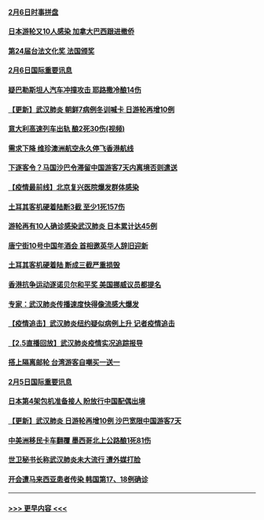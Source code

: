 #### [2月6日时事拼盘](../pages/prog202/a102771225.md?t=02070644) 
#### [日本游轮又10人感染 加拿大巴西跟进撤侨](../pages/prog202/a102771084.md?t=02070644) 
#### [第24届台法文化奖 法国颁奖](../pages/prog202/a102771032.md?t=02070644) 
#### [2月6日国际重要讯息](../pages/prog202/a102770794.md?t=02070644) 
#### [疑巴勒斯坦人汽车冲撞攻击 耶路撒冷酿14伤](../pages/prog202/a102770586.md?t=02070644) 
#### [【更新】武汉肺炎 朝鲜7病例冬训喊卡 日游轮再增10例](../pages/prog202/a102770740.md?t=02070644) 
#### [意大利高速列车出轨 酿2死30伤(视频)](../pages/prog202/a102770762.md?t=02070644) 
#### [需求下降 维珍澳洲航空永久停飞香港航线](../pages/prog202/a102770751.md?t=02070644) 
#### [下逐客令？马国沙巴令滞留中国游客7天内离境否则遣送](../pages/prog202/a102770640.md?t=02070644) 
#### [【疫情最前线】北京复兴医院爆发群体感染](../pages/prog202/a102770602.md?t=02070644) 
#### [土耳其客机硬着陆断3截 至少1死157伤](../pages/prog202/a102770508.md?t=02070644) 
#### [游轮再有10人确诊感染武汉肺炎 日本累计达45例](../pages/prog202/a102770476.md?t=02070644) 
#### [唐宁街10号中国年酒会 首相邀英华人辞旧迎新](../pages/prog202/a102770458.md?t=02070644) 
#### [土耳其客机硬着陆 断成三截严重损毁](../pages/prog202/a102770239.md?t=02070644) 
#### [香港抗争运动逐诺贝尔和平奖 美国挪威议员都提名](../pages/prog202/a102770390.md?t=02070644) 
#### [专家：武汉肺炎传播速度快得像流感大爆发](../pages/prog202/a102770132.md?t=02070644) 
#### [【疫情追击】武汉肺炎纽约疑似病例上升 记者疫情追击](../pages/prog202/a102770000.md?t=02070644) 
#### [【2.5直播回放】武汉肺炎疫情实况追踪报导](../pages/prog202/a102769913.md?t=02070644) 
#### [搭上隔离邮轮 台湾游客自嘲买一送一](../pages/prog202/a102769845.md?t=02070644) 
#### [2月5日国际重要讯息](../pages/prog202/a102769821.md?t=02070644) 
#### [日本第4架包机准备接人 盼放行中国配偶出境](../pages/prog202/a102769765.md?t=02070644) 
#### [【更新】武汉肺炎 日游轮再增10例 沙巴宽限中国游客7天](../pages/prog202/a102758911.md?t=02070644) 
#### [中美洲移民卡车翻覆 墨西哥北上公路酿1死81伤](../pages/prog202/a102769703.md?t=02070644) 
#### [世卫秘书长称武汉肺炎未大流行 遭外媒打脸](../pages/prog202/a102769679.md?t=02070644) 
#### [开会遭马来西亚患者传染 韩国第17、18例确诊](../pages/prog202/a102769600.md?t=02070644) 

----
#### [ >>> 更早内容 <<< ](../indexes/prog202-earlier.md)
